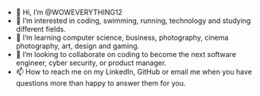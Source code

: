 - 👋 Hi, I’m @WOWEVERYTHING12
- 👀 I’m interested in coding, swimming, running, technology and studying different fields.
- 🌱 I’m learning computer science, business, photography, cinema photography, art, design and gaming.
- 💞️ I’m looking to collaborate on coding to become the next software engineer, cyber security, or product manager.
- 📫 How to reach me on my LinkedIn, GitHub or email me when you have questions more than happy to answer them for you. 

<!---
WOWEVERYTHING12/WOWEVERYTHING12 is a ✨ special ✨ repository because its `README.md` (this file) appears on your GitHub profile.
You can click the Preview link to take a look at your changes.
--->
